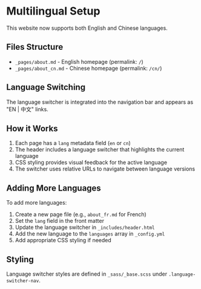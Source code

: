 # Multilingual Setup

This website now supports both English and Chinese languages.

## Files Structure

- `_pages/about.md` - English homepage (permalink: `/`)
- `_pages/about_cn.md` - Chinese homepage (permalink: `/cn/`)

## Language Switching

The language switcher is integrated into the navigation bar and appears as "EN | 中文" links.

## How it Works

1. Each page has a `lang` metadata field (`en` or `cn`)
2. The header includes a language switcher that highlights the current language
3. CSS styling provides visual feedback for the active language
4. The switcher uses relative URLs to navigate between language versions

## Adding More Languages

To add more languages:

1. Create a new page file (e.g., `about_fr.md` for French)
2. Set the `lang` field in the front matter
3. Update the language switcher in `_includes/header.html`
4. Add the new language to the `languages` array in `_config.yml`
5. Add appropriate CSS styling if needed

## Styling

Language switcher styles are defined in `_sass/_base.scss` under `.language-switcher-nav`.
